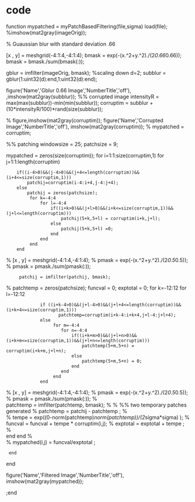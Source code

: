 # code

function mypatched = myPatchBasedFiltering(file,sigma)
load(file);
%imshow(mat2gray(imageOrig));

% Guaussian blur with standard deviation .66

[x , y] = meshgrid(-4:1:4,-4:1:4); 
bmask = exp(-(x.^2+y.^2)./(2*0.66*0.66));
bmask = bmask./sum(bmask(:));

gblur = imfilter(imageOrig, bmask);
%scaling down
d=2;
subblur = gblur(1:uint32(d):end,1:uint32(d):end);

figure('Name','Gblur 0.66 Image','NumberTitle','off'),
,imshow(mat2gray(subblur));
%% corrupted image
intensityR = max(max(subblur))-min(min(subblur));
corruptim = subblur + (10*intensityR/100)*rand(size(subblur));
   
% figure,imshow(mat2gray(corruptim));
figure('Name','Corrupted Image','NumberTitle','off'),
imshow(mat2gray(corruptim));
% mypatched = corruptim;

%% patching
windowsize = 25;
patchsize = 9;



 mypatched = zeros(size(corruptim));
 for i=1:1:size(corruptim,1)
    for j=1:1:length(corruptim)
 
        if((i-4>0)&&(j-4>0)&&(j+4<=length(corruptim))&&(i+4<=size(corruptim,1)))
        	patchij=corruptim(i-4:i+4,j-4:j+4);
        else
           	patchij = zeros(patchsize);
	         for k=-4:4
	             for l=-4:4
	                 if((i+k>0)&&(j+l>0)&&(i+k<=size(corruptim,1))&&(j+l<=length(corruptim)))
	                     patchij(5+k,5+l) = corruptim(i+k,j+l);
	                 else 
	                 	 patchij(5+k,5+l) =0;
                     end
                 end
             end
        end
        
%          [x , y] = meshgrid(-4:1:4,-4:1:4); 
%         pmask = exp(-(x.^2+y.^2)./(2*0.5*0.5));
%         pmask = pmask./sum(pmask(:));
         
         patchij = imfilter(patchij, bmask);
% 
         patchtemp = zeros(patchsize);
         funcval = 0;
         exptotal = 0;
         for k=-12:12
             for l=-12:12
                 
                 if ((i+k-4>0)&&(j+l-4>0)&&(j+l+4<=length(corruptim))&&(i+k+4<=size(corruptim,1)))
        				patchtemp=corruptim(i+k-4:i+k+4,j+l-4:j+l+4);
        		 else                 
	                  for m=-4:4
	                     for n=-4:4
	                         if((i+k+m>0)&&(j+l+n>0)&&(i+k+m<=size(corruptim,1))&&(j+l+n<=length(corruptim)))
	                             patchtemp(5+m,5+n) = corruptim(i+k+m,j+l+n);
	                         else
	                             patchtemp(5+m,5+n) = 0;
	                         end
	                     end
	                  end
                 end
                
%                  [x , y] = meshgrid(-4:1:4,-4:1:4); 
%                     pmask = exp(-(x.^2+y.^2)./(2*0.5*0.5));
%                     pmask = pmask./sum(pmask(:));
%         
                  patchtemp = imfilter(patchtemp, bmask);
% 
%                   %% two temporary patches generated 
%                  patchtemp = patchij - patchtemp ;
%                
%                   tempe = exp((0-norm(patchtemp)*norm(patchtemp))/(2*sigma*sigma) );
%                   funcval = funcval + tempe * corruptim(i,j); 
%                   exptotal = exptotal + tempe ;
%  
              end
          end
%          
%          mypatched(i,j) = funcval/exptotal ;
         
     end
 end
 
figure('Name','Filtered Image','NumberTitle','off'),
imshow(mat2gray(mypatched));

;end
